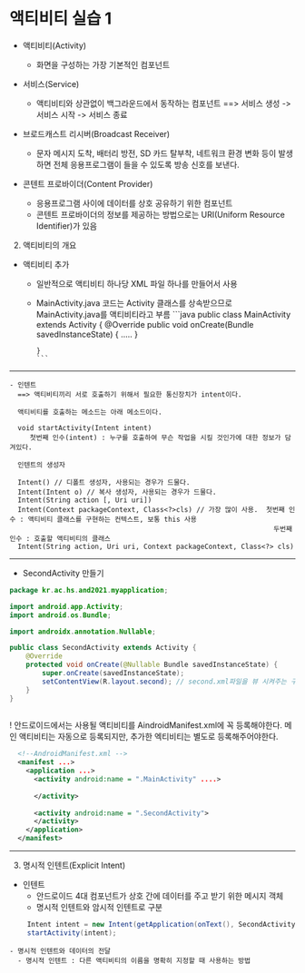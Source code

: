 # 액티비티 실습 1 

 - 액티비티(Activity)
   - 화면을 구성하는 가장 기본적인 컴포넌트 
   
 - 서비스(Service)
   - 액티비티와 상관없이 백그라운드에서 동작하는 컴포넌트 
     ==> 서비스 생성 -> 서비스 시작 -> 서비스 종료 
     
 - 브로드캐스트 리시버(Broadcast Receiver)
   - 문자 메시지 도착, 배터리 방전, SD 카드 탈부착, 네트워크 환경 변화 등이 발생하면 전체 응용프로그램이 들을 수 있도록 방송 신호를 보낸다. 


 - 콘텐트 프로바이더(Content Provider) 
   - 응용프로그램 사이에 데이터를 상호 공유하기 위한 컴포넌트
   - 콘텐트 프로바이더의 정보를 제공하는 방법으로는 URI(Uniform Resource Identifier)가 있음 


 2. 액티비티의 개요
   - 액티비티 추가 
     - 일반적으로 액티비티 하나당 XML 파일 하나를 만들어서 사용
     - MainActivity.java 코드는 Activity 클래스를 상속받으므로 MainActivity.java를 액티비티라고 부름 
           ```java
           public class MainActivity extends Activity { 
             @Override 
             public void onCreate(Bundle savedInstanceState) {
                .....
             }
       
           }
           ```
           
           
  ---
    - 인텐트
      ==> 액티비티끼리 서로 호출하기 위해서 필요한 통신장치가 intent이다. 
      
      액티비티를 호출하는 메소드는 아래 메소드이다. 
      
      void startActivity(Intent intent)
         첫번째 인수(intent) : 누구를 호출하여 무슨 작업을 시킬 것인가에 대한 정보가 담겨있다. 
         
      인텐트의 생성자 
      
      Intent() // 디폴트 생성자, 사용되는 경우가 드물다. 
      Intent(Intent o) // 복사 생성자, 사용되는 경우가 드물다. 
      Intent(String action [, Uri uri])
      Intent(Context packageContext, Class<?>cls) // 가장 많이 사용.  첫번째 인수 : 액티비티 클래스를 구현하는 컨텍스트, 보통 this 사용
                                                                     두번째 인수 : 호출할 액티비티의 클래스 
      Intent(String action, Uri uri, Context packageContext, Class<?> cls)
  
  
  ---
   - SecondActivity 만들기 
```java
package kr.ac.hs.and2021.myapplication;

import android.app.Activity;
import android.os.Bundle;

import androidx.annotation.Nullable;

public class SecondActivity extends Activity {
    @Override
    protected void onCreate(@Nullable Bundle savedInstanceState) {
        super.onCreate(savedInstanceState);
        setContentView(R.layout.second); // second.xml파일을 뷰 시켜주는 구문
    }
}
     
```
 ! 안드로이드에서는 사용될 액티비티를 AindroidManifest.xml에 꼭 등록해야한다. 메인 액티비티는 자동으로 등록되지만, 추가한 엑티비티는 별도로 등록해주어야한다. 
 
 ```xml
   <!--AndroidManifest.xml -->
   <manifest ...>
     <application ...> 
       <activity android:name = ".MainActivity" ....>
        
       </activity>
    
       <activity android:name = ".SecondActivity">
       </activity>
     </application>
   </manifest>
 ```
---

 3. 명시적 인텐트(Explicit Intent)
   - 인텐트 
     - 안드로이드 4대 컴포넌트가 상호 간에 데이터를 주고 받기 위한 메시지 객체 
     - 명시적 인텐트와 암시적 인텐트로 구분 
     ```java
      Intent intent = new Intent(getApplication(onText(), SecondActivity.class);
      startActivity(intent);
     ```
    - 명시적 인텐트와 데이터의 전달 
      - 명시적 인텐트 : 다른 액티비티의 이름을 명확히 지정할 때 사용하는 방법 
      
